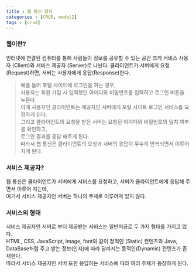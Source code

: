 ```yaml
---
title : 웹 통신 절차
categories : [CRUD, model2]
tags : [crud]
---
```


### 웹이란?
인터넷에 연결된 컴퓨터를 통해 사람들이 정보를 공유할 수 있는 공간
크게 서비스 사용자 (Client)와 서비스 제공자 (Server)로 나뉜다.
클라이언트가 서버에게 요청(Request)하면, 서버는 사용자에게 응답(Response)한다.

>예를 들어 포털 사이트에 로그인을 하는 경우,<br>
사용자는 회원 가입 시 입력했던 아이디와 비밀번호를 입력하고 로그인 버튼을 누른다.<br>
이때 사용자인 클라이언트는 제공자인 서버에게 포털 사이트 로그인 서비스를 요청하게 된다.<br>
그리고 클라이언트의 요청을 받은 서버는 요청된 아이디와 비밀번호의 일치 여부를 확인하고,<br>로그인 결과를 응답 해주게 된다.<br>
따라서 웹 통신은 클라이언트의 요청과 서버의 응답이 무수히 반복되면서 이루어지게 된다.

### 서비스 제공자?
웹 통신은 클라이언트가 서버에게 서비스를 요청하고, 서버가 클라이언트에게 응답해 주면서 이루어 지는데, <br>여기서 서비스 제공자인 서버는 하나의 주체로 이루어져 있지 않다. 

### 서비스의 형태
서비스 제공자인 서버로 부터 제공받는 서비스는 일반저긍로 두 가지 형태를 가지고 있다.<br>HTML, CSS, JavaScript, image, font와 같이 정적인 (Static) 컨텐츠와
Java, DataBase처럼 주고 받는 정보(인자)에 따라 달라지는 동적인(Dynamic) 컨텐츠가 존재한다.<br> 따라서 서비스 제공자인 서버 또한 응답하는 서비스에 따라 여러 주체가 등장하게 된다.